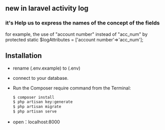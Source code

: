 ## new in laravel activity log

### it's Help us to express the names of the concept of the fields

for example, the use of "account number" instead of "acc_num"
by
protected static $logAttributes = ['account number'=>'acc_num'];


## Installation

* rename (.env.example) to (.env)

* connect to your database.

* Run the Composer require command from the Terminal:
	```sh
    $ composer install
    $ php artisan key:generate
    $ php artisan migrate
	$ php artisan serve
	```
* open：localhost:8000

